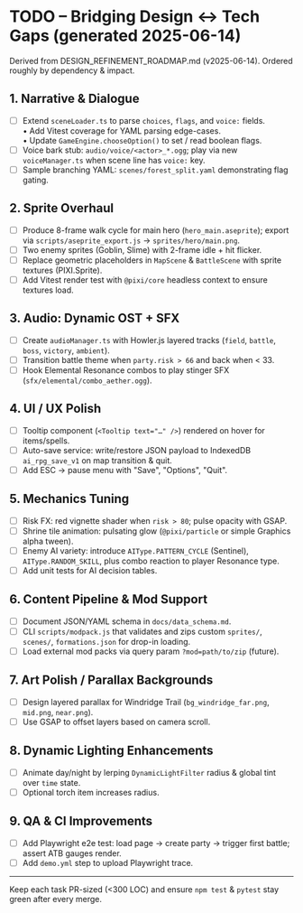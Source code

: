 # TODO – Bridging Design ↔ Tech Gaps (generated 2025-06-14)

Derived from DESIGN_REFINEMENT_ROADMAP.md (v2025-06-14). Ordered roughly by dependency & impact.

## 1. Narrative & Dialogue
- [ ] Extend `sceneLoader.ts` to parse `choices`, `flags`, and `voice:` fields.  
  • Add Vitest coverage for YAML parsing edge-cases.  
  • Update `GameEngine.chooseOption()` to set / read boolean flags.
- [ ] Voice bark stub: `audio/voice/<actor>_*.ogg`; play via new `voiceManager.ts` when scene line has `voice:` key.
- [ ] Sample branching YAML: `scenes/forest_split.yaml` demonstrating flag gating.

## 2. Sprite Overhaul
- [ ] Produce 8-frame walk cycle for main hero (`hero_main.aseprite`); export via `scripts/aseprite_export.js` → `sprites/hero/main.png`.
- [ ] Two enemy sprites (Goblin, Slime) with 2-frame idle + hit flicker.
- [ ] Replace geometric placeholders in `MapScene` & `BattleScene` with sprite textures (PIXI.Sprite).
- [ ] Add Vitest render test with `@pixi/core` headless context to ensure textures load.

## 3. Audio: Dynamic OST + SFX
- [ ] Create `audioManager.ts` with Howler.js layered tracks (`field`, `battle`, `boss`, `victory`, `ambient`).
- [ ] Transition battle theme when `party.risk > 66` and back when < 33.
- [ ] Hook Elemental Resonance combos to play stinger SFX (`sfx/elemental/combo_aether.ogg`).

## 4. UI / UX Polish
- [ ] Tooltip component (`<Tooltip text="…" />`) rendered on hover for items/spells.
- [ ] Auto-save service: write/restore JSON payload to IndexedDB `ai_rpg_save_v1` on map transition & quit.
- [ ] Add ESC → pause menu with "Save", "Options", "Quit".

## 5. Mechanics Tuning
- [ ] Risk FX: red vignette shader when `risk > 80`; pulse opacity with GSAP.
- [ ] Shrine tile animation: pulsating glow (`@pixi/particle` or simple Graphics alpha tween).
- [ ] Enemy AI variety: introduce `AIType.PATTERN_CYCLE` (Sentinel), `AIType.RANDOM_SKILL`, plus combo reaction to player Resonance type.
- [ ] Add unit tests for AI decision tables.

## 6. Content Pipeline & Mod Support
- [ ] Document JSON/YAML schema in `docs/data_schema.md`.
- [ ] CLI `scripts/modpack.js` that validates and zips custom `sprites/`, `scenes/`, `formations.json` for drop-in loading.
- [ ] Load external mod packs via query param `?mod=path/to/zip` (future).

## 7. Art Polish / Parallax Backgrounds
- [ ] Design layered parallax for Windridge Trail (`bg_windridge_far.png`, `mid.png`, `near.png`).
- [ ] Use GSAP to offset layers based on camera scroll.

## 8. Dynamic Lighting Enhancements
- [ ] Animate day/night by lerping `DynamicLightFilter` radius & global tint over `time` state.
- [ ] Optional torch item increases radius.

## 9. QA & CI Improvements
- [ ] Add Playwright e2e test: load page → create party → trigger first battle; assert ATB gauges render.
- [ ] Add `demo.yml` step to upload Playwright trace.

---
Keep each task PR-sized (<300 LOC) and ensure `npm test` & `pytest` stay green after every merge. 